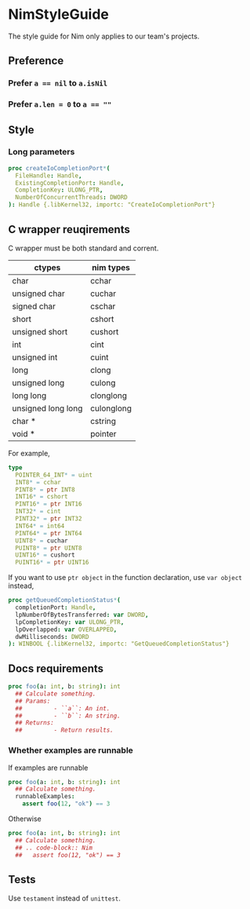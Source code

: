 # NimStyleGuide
The style guide for Nim only applies to our team's projects.

## Preference

### Prefer `a == nil` to `a.isNil`

### Prefer `a.len = 0` to `a == ""`


## Style

### Long parameters

```nim
proc createIoCompletionPort*(
  FileHandle: Handle, 
  ExistingCompletionPort: Handle,
  CompletionKey: ULONG_PTR, 
  NumberOfConcurrentThreads: DWORD
): Handle {.libKernel32, importc: "CreateIoCompletionPort"}
```

## C wrapper reuqirements

C wrapper must be both standard and corrent.

| ctypes             | nim types  |
|--------------------|------------|
| char               | cchar      |
| unsigned char      | cuchar     |
| signed char        | cschar     |
| short              | cshort     |
| unsigned short     | cushort    |
| int                | cint       |
| unsigned int       | cuint      |
| long               | clong      |
| unsigned long      | culong     |
| long long          | clonglong  |
| unsigned long long | culonglong |
| char *             | cstring    |
| void *             | pointer    |

For example,

```nim
type
  POINTER_64_INT* = uint
  INT8* = cchar
  PINT8* = ptr INT8
  INT16* = cshort
  PINT16* = ptr INT16
  INT32* = cint
  PINT32* = ptr INT32
  INT64* = int64
  PINT64* = ptr INT64
  UINT8* = cuchar
  PUINT8* = ptr UINT8
  UINT16* = cushort
  PUINT16* = ptr UINT16
```

If you want to use `ptr object` in the function declaration, use `var object` instead,

```nim
proc getQueuedCompletionStatus*(
  completionPort: Handle,
  lpNumberOfBytesTransferred: var DWORD,
  lpCompletionKey: var ULONG_PTR,
  lpOverlapped: var OVERLAPPED,
  dwMilliseconds: DWORD
): WINBOOL {.libKernel32, importc: "GetQueuedCompletionStatus"}
```


## Docs requirements

```nim
proc foo(a: int, b: string): int
  ## Calculate something.
  ## Params: 
  ##         - ``a``: An int.
  ##         - ``b``: An string.
  ## Returns:
  ##         - Return results.
```

### Whether examples are runnable

If examples are runnable
```nim
proc foo(a: int, b: string): int
  ## Calculate something.
  runnableExamples:
    assert foo(12, "ok") == 3
```

Otherwise


```nim
proc foo(a: int, b: string): int
  ## Calculate something.
  ## .. code-block:: Nim
  ##   assert foo(12, "ok") == 3
```

## Tests

Use `testament` instead of `unittest`.
